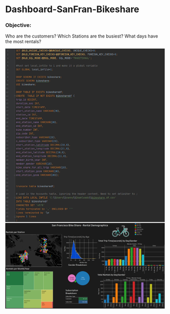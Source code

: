 # Dashboard-SanFran-Bikeshare

### Objective:
Who are the customers?
Which Stations are the busiest?
What days have the most rentals?

![Bikeshare - SQL](https://github.com/Manny-Brar/Dashboard-SanFran-Bikeshare/blob/main/bandicam%202020-11-24%2018-35-28-923.jpg)
![San Fran Bikeshare Dashboard](https://github.com/Manny-Brar/Dashboard-SanFran-Bikeshare/blob/main/bandicam%202020-11-24%2018-48-47-106.jpg)
